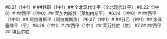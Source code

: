 ﻿#6.21（1中1）#
##韩职（1中1）##
全北现代让平（全北现代让平）
#6.22（1中0）#
##西甲（1中0）##
莱加内斯胜（莱加内斯平）
#6.24（1中0）#
##西甲（1中0）##
阿拉维斯平（阿拉维斯负）
#6.27（1中1）#
##日乙（1中1）##
金泽塞维平（平）
#6.28（1中1）#
##西甲（1中1）##
莱万特胜（胜）
#7.2#
##西甲##
埃瓦尔胜